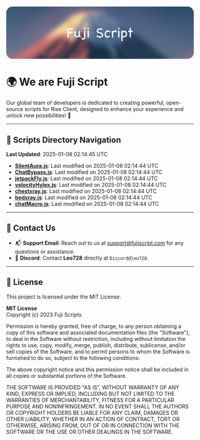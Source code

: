 ![Banner](.github/b.webp)

# 🌍 **We are Fuji Script**

Our global team of developers is dedicated to creating powerful, open-source scripts for Rise Client, designed to enhance your experience and unlock new possibilities! 🌟

---
<!-- SCRIPTS_NAVIGATION_START -->
## 📂 **Scripts Directory Navigation**

**Last Updated**: 2025-01-08 02:14:45 UTC

- **[SilentAura.js](scripts/SilentAura.js)**: Last modified on 2025-01-08 02:14:44 UTC
- **[ChatBypass.js](scripts/ChatBypass.js)**: Last modified on 2025-01-08 02:14:44 UTC
- **[jetpackFly.js](scripts/jetpackFly.js)**: Last modified on 2025-01-08 02:14:44 UTC
- **[velocityHylex.js](scripts/velocityHylex.js)**: Last modified on 2025-01-08 02:14:44 UTC
- **[chestxray.js](scripts/chestxray.js)**: Last modified on 2025-01-08 02:14:44 UTC
- **[bedxray.js](scripts/bedxray.js)**: Last modified on 2025-01-08 02:14:44 UTC
- **[chatMacro.js](scripts/chatMacro.js)**: Last modified on 2025-01-08 02:14:44 UTC

<!-- SCRIPTS_NAVIGATION_END -->

---

## 💬 **Contact Us**  
- 📬 **Support Email**: Reach out to us at [support@fujiscript.com](mailto:support@fujiscript.com) for any questions or assistance.  
- 💬 **Discord**: Contact **Leo728** directly at `Discord@leo728`.

---

## 📜 **License**

This project is licensed under the MIT License.  

**MIT License**  
Copyright (c) 2023 Fuji Scripts  

Permission is hereby granted, free of charge, to any person obtaining a copy of this software and associated documentation files (the "Software"), to deal in the Software without restriction, including without limitation the rights to use, copy, modify, merge, publish, distribute, sublicense, and/or sell copies of the Software, and to permit persons to whom the Software is furnished to do so, subject to the following conditions:  

The above copyright notice and this permission notice shall be included in all copies or substantial portions of the Software.  

THE SOFTWARE IS PROVIDED "AS IS", WITHOUT WARRANTY OF ANY KIND, EXPRESS OR IMPLIED, INCLUDING BUT NOT LIMITED TO THE WARRANTIES OF MERCHANTABILITY, FITNESS FOR A PARTICULAR PURPOSE AND NONINFRINGEMENT. IN NO EVENT SHALL THE AUTHORS OR COPYRIGHT HOLDERS BE LIABLE FOR ANY CLAIM, DAMAGES OR OTHER LIABILITY, WHETHER IN AN ACTION OF CONTRACT, TORT OR OTHERWISE, ARISING FROM, OUT OF OR IN CONNECTION WITH THE SOFTWARE OR THE USE OR OTHER DEALINGS IN THE SOFTWARE.  

